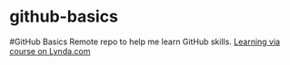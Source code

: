 # github-basics
#GitHub Basics
Remote repo to help me learn GitHub skills.
[Learning via course on Lynda.com](http://www.lynda.com)

